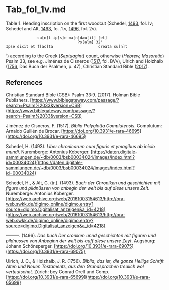 # Tab_fol_1v.md

Table 1. Heading inscription on the first woodcut (Schedel, [1493](https://daten.digitale-sammlungen.de/~db/0003/bsb00034024/images/index.html?id=00034024), fol. Iv; Schedel and Alt, [1493](https://web.archive.org/web/20161003154613/http://ora-web.swkk.de/digimo_online/digimo.entry?source=digimo.Digitalisat_anzeigen&a_id=4218), fo. .1.v, [1496](https://doi.org/10.3931/e-rara-69075), fol. 2v).
~~~
			  su[n]t ip[s]e ma[n]dau[it] [et]  
								Ps[alm] 32¹
Ipse dixit et f[ac]ta					 creata su[n]t  
~~~
¹) according to the Greek (*Septuagint*) count, otherwise (*Hebrew, Masoretic*) Psalm 33, see e.g. Jiménez de Cisneros ([1517](https://doi.org/10.3931/e-rara-46695), fol. BVv), Ulrich and Holzhalb ([1756](https://doi.org/10.3931/e-rara-65699), Das Buch der Psalmen, p. 47), Christian Standard Bible ([2017](https://www.biblegateway.com/passage/?search=Psalm%2033&version=CSB)).  

## References

Christian Standard Bible (CSB): Psalm 33:9. (2017). Holman Bible Publishers. [https://www.biblegateway.com/passage/?search=Psalm%2033&version=CSB](https://www.biblegateway.com/passage/?search=Psalm%2033&version=CSB)

Jiménez de Cisneros, F. (1517). *Biblia Polyglotta Complutensis*. Complutum: Arnaldo Guillén de Brocar. [https://doi.org/10.3931/e-rara-46695](https://doi.org/10.3931/e-rara-46695)

Schedel, H. (1493). *Liber chronicarum cum figuris et ymagibus ab inicio mundi*. Nuremberge: Antonius Koberger. [https://daten.digitale-sammlungen.de/~db/0003/bsb00034024/images/index.html?id=00034024](https://daten.digitale-sammlungen.de/~db/0003/bsb00034024/images/index.html?id=00034024)

Schedel, H., & Alt, G. (tr.). (1493). *Buch der Chroniken und geschichten mit figure und pildnüssen von anbegin der welt bis auf diese unsere Zeit*. Nuremberge: Antonius Koberger.
[https://web.archive.org/web/20161003154613/http://ora-web.swkk.de/digimo_online/digimo.entry?source=digimo.Digitalisat_anzeigen&a_id=4218](https://web.archive.org/web/20161003154613/http://ora-web.swkk.de/digimo_online/digimo.entry?source=digimo.Digitalisat_anzeigen&a_id=4218)

———. (1496). *Das buch Der croniken unnd geschichten mit figuren und pildnussen von Anbeginn der welt bis auff diese unsere Zeyt*. Augsburg: Johann Schönsperger. [https://doi.org/10.3931/e-rara-69075](https://doi.org/10.3931/e-rara-69075)

Ulrich, J. C., & Holzhalb, J. R. (1756). *Biblia, das ist, die ganze Heilige Schrift Alten und Neuen Testaments, aus den Grundsprachen treulich wol verteutschet*. Zürich: bey Conrad Orell und Comp. [https://doi.org/10.3931/e-rara-65699](https://doi.org/10.3931/e-rara-65699)
